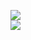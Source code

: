 [![](https://img.shields.io/badge/Made%20With-Github%20Spray-lightgrey.svg?style=for-the-badge&logo=github)](https://github.com/Annihil/github-spray#22427)  
[![](https://i.imgur.com/2DrTn0Z.gif)](https://github.com/Annihil/github-spray)